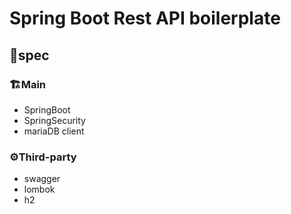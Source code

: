 # Spring Boot Rest API boilerplate

## 📝spec

### 🏗Main
- SpringBoot
- SpringSecurity
- mariaDB client

### ⚙️Third-party
- swagger
- lombok
- h2